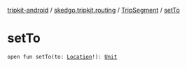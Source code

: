 [tripkit-android](../../index.md) / [skedgo.tripkit.routing](../index.md) / [TripSegment](index.md) / [setTo](./set-to.md)

# setTo

`open fun setTo(to: `[`Location`](../../com.skedgo.android.common.model/-location/index.md)`!): `[`Unit`](https://kotlinlang.org/api/latest/jvm/stdlib/kotlin/-unit/index.html)